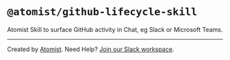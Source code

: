 # `@atomist/github-lifecycle-skill`

Atomist Skill to surface GitHub activity in Chat, eg Slack or Microsoft Teams.

---

Created by [Atomist][atomist].
Need Help?  [Join our Slack workspace][slack]. 

[atomist]: https://atomist.com/ (Atomist - How Teams Deliver Software)
[slack]: https://join.atomist.com/ (Atomist Community Slack)
